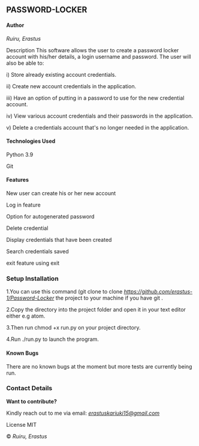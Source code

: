 ## **PASSWORD-LOCKER**

#### **Author**

*Ruiru, Erastus*

Description
This software allows the user to create a password locker account with his/her details, a login username and password. The user will also be able to: 

i) Store already existing account credentials.

ii) Create new account credentials in the application.

iii) Have an option of putting in a password to use for the new credential account.

iv) View various account credentials and their passwords in the application. 

v) Delete a credentials account that's no longer needed in the application.


#### **Technologies Used**

Python 3.9

Git

#### **Features**

New user can create his or her new account

Log in feature

Option for autogenerated password

Delete credential

Display credentials that have been created

Search credentials saved

exit feature using exit

### **Setup Installation**

1.You can use this command (git clone to clone *https://github.com/erastus-1/Password-Locker* the project to your machine if you have git .

2.Copy the directory into the project folder and open it in your text editor either e.g atom.

3.Then run chmod +x run.py on your project directory.

4.Run ./run.py to launch the program.

#### **Known Bugs**

There are no known bugs at the moment but more tests are currently being run.

### **Contact Details**

**Want to contribute?** 

Kindly reach out to me via email: *erastuskariuki15@gmail.com*

License
MIT

© *Ruiru, Erastus*